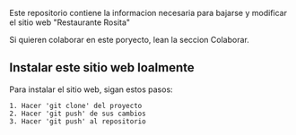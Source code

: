 Este repositorio contiene la informacion necesaria para bajarse y modificar el sitio web "Restaurante Rosita"

Si quieren colaborar en este poryecto, lean la seccion Colaborar.

## Instalar este sitio web loalmente

Para instalar el sitio web, sigan estos pasos:

	1. Hacer 'git clone' del proyecto
	2. Hacer 'git push' de sus cambios
	3. Hacer 'git push' al repositorio